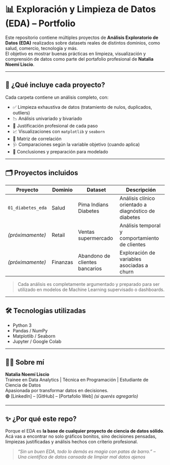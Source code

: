 # 📊 Exploración y Limpieza de Datos (EDA) – Portfolio

Este repositorio contiene múltiples proyectos de **Análisis Exploratorio de Datos (EDA)** realizados sobre datasets reales de distintos dominios, como salud, comercio, tecnología y más.  
El objetivo es mostrar buenas prácticas en limpieza, visualización y comprensión de datos como parte del portafolio profesional de **Natalia Noemí Liscio**.

---

## 🧠 ¿Qué incluye cada proyecto?

Cada carpeta contiene un análisis completo, con:

- ✅ Limpieza exhaustiva de datos (tratamiento de nulos, duplicados, outliers)
- 📉 Análisis univariado y bivariado
- 🧼 Justificación profesional de cada paso
- 📈 Visualizaciones con `matplotlib` y `seaborn`
- 🔗 Matriz de correlación
- 🩺 Comparaciones según la variable objetivo (cuando aplica)
- 📂 Conclusiones y preparación para modelado

---

## 🗂️ Proyectos incluidos

| Proyecto | Dominio | Dataset | Descripción |
|---------|---------|---------|-------------|
| `01_diabetes_eda` | Salud | Pima Indians Diabetes | Análisis clínico orientado a diagnóstico de diabetes |
| *(próximamente)* | Retail | Ventas supermercado | Análisis temporal y comportamiento de clientes |
| *(próximamente)* | Finanzas | Abandono de clientes bancarios | Exploración de variables asociadas a churn |

> Cada análisis es completamente argumentado y preparado para ser utilizado en modelos de Machine Learning supervisado o dashboards.

---

## 🛠️ Tecnologías utilizadas

- Python 3
- Pandas / NumPy
- Matplotlib / Seaborn
- Jupyter / Google Colab

---

## 👩‍💻 Sobre mí

**Natalia Noemí Liscio**  
Trainee en Data Analytics | Técnica en Programación | Estudiante de Ciencia de Datos  
Apasionada por transformar datos en decisiones.  
🟣 [LinkedIn] – [GitHub] – [Portafolio Web] *(si querés agregarlo)*

---

## ✨ ¿Por qué este repo?

Porque el EDA es **la base de cualquier proyecto de ciencia de datos sólido**. Acá vas a encontrar no solo gráficos bonitos, sino decisiones pensadas, limpiezas justificadas y análisis hechos con criterio profesional.

> *“Sin un buen EDA, todo lo demás es magia con patas de barro.” – Una científica de datos cansada de limpiar mal datos ajenos*

